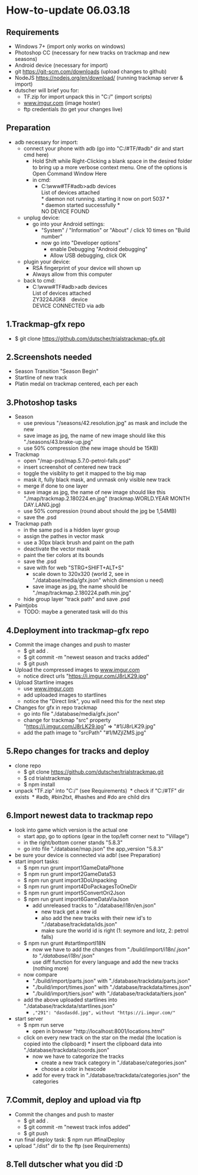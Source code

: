 # How-to-update 06.03.18

## Requirements
* Windows 7+ (import only works on windows)
* Photoshop CC (necessary for new tracks on trackmap and new seasons)
* Android device (necessary for import)
* git https://git-scm.com/downloads (upload changes to github)
* NodeJS https://nodejs.org/en/download/ (running trackmap server & import)
* dutscher will brief you for:
  * TF.zip for import unpack this in "C:/" (import scripts)
  * www.imgur.com (image hoster)
  * ftp credentials (to get your changes live)

## Preparation
* adb necessary for import:
  * connect your phone with adb (go into "C:/#TF/#adb" dir and start cmd here)
    * Hold Shift while Right-Clicking a blank space in the desired folder to bring up a more verbose context menu. 
      One of the options is Open Command Window Here
    * in cmd:
      * C:\www\#TF\#adb>adb devices\
        List of devices attached\
        \* daemon not running. starting it now on port 5037 *\
        \* daemon started successfully *\
        NO DEVICE FOUND
  * unplug device:
    * go into your Android settings:
      * "System" / "Information" or "About" / click 10 times on "Build number"
      * now go into "Developer options"
        * enable Debugging "Android debugging"
        * Allow USB debugging, click OK
  * plugin your device:
    * RSA fingerprint of your device will shown up
    * Always allow from this computer
  * back to cmd:
    * C:\www\#TF\#adb>adb devices\
      List of devices attached\
      ZY3224JGK8    device\
      DEVICE CONNECTED via adb

## 1.Trackmap-gfx repo	
* $ git clone https://github.com/dutscher/trialstrackmap-gfx.git

## 2.Screenshots needed
* Season Transition "Season Begin"
* Startline of new track
* Platin medal on trackmap centered, each per each

## 3.Photoshop tasks
* Season
  * use previous "/seasons/42.resolution.jpg" as mask and include the new
  * save image as jpg, the name of new image should like this "./seasons/43.brake-up.jpg"
  * use 50% compression (the new image should be 15KB)
* Trackmap
  * open "/map-psd/map.5.7.0-petrol-falls.psd"
  * insert screenshot of centered new track
  * toggle the visiblity to get it mapped to the big map
  * mask it, fully black mask, and unmask only visible new track
  * merge if done to one layer
  * save image as jpg, the name of new image should like this "./map/trackmap.2.180224.en.jpg" (trackmap.WORLD.YEAR MONTH DAY.LANG.jpg)
  * use 50% compression (round about should the jpg be 1,54MB)
  * save the .psd
* Trackmap path
  * in the same psd is a hidden layer group
  * assign the pathes in vector mask
  * use a 30px black brush and paint on the path
  * deactivate the vector mask
  * paint the tier colors at its bounds
  * save the .psd
  * save with for web "STRG+SHIFT+ALT+S"
    * scale down to 320x320 (world 2, see in "./database/media/gfx.json" which dimension u need) 
    * save image as jpg, the name should be "./map/trackmap.2.180224.path.min.jpg"
  * hide group layer "track path" and save .psd
* Paintjobs
  * TODO: maybe a generated task will do this
 
## 4.Deployment into trackmap-gfx repo
* Commit the image changes and push to master
  * $ git add .
  * $ git commit -m "newest season and tracks added"
  * $ git push
* Upload the compressed images to www.imgur.com
  * notice direct urls "https://i.imgur.com/J8rLK29.jpg"
* Upload Startline images
  * use www.imgur.com
  * add uploaded images to startlines
  * notice the "Direct link", you will need this for the next step
* Changes for gfx in repo trackmap
  * go into file "./database/media/gfx.json"
  * change for trackmap "src" property "https://i.imgur.com/J8rLK29.jpg" => "#1/J8rLK29.jpg"
  * add the path image to "srcPath" "#1/MZjlZMS.jpg"
		
## 5.Repo changes for tracks and deploy
* clone repo
  * $ git clone https://github.com/dutscher/trialstrackmap.git
  * $ cd trialstrackmap
  * $ npm install
* unpack "TF.zip" into "C:/" (see Requirements)
  * check if "C:/#TF" dir exists
  * #adb, #bin2txt, #hashes and #do are child dirs

## 6.Import newest data to trackmap repo
* look into game which version is the actual one
  * start app, go to options (gear in the top/left corner next to "Village")
  * in the right/bottom corner stands "5.8.3"
  * go into file "./database/map.json" the app_version "5.8.3"
* be sure your device is connected via adb! (see Preparation)
* start import tasks:
  * $ npm run grunt import1GameDataPhone
  * $ npm run grunt import2GameDataS3
  * $ npm run grunt import3DoUnpacking
  * $ npm run grunt import4DoPackagesToOneDir
  * $ npm run grunt import5ConvertOri2Json
  * $ npm run grunt import6GameDataViaJson
    * add unreleased tracks to "./database/i18n/en.json"
      * new track get a new id
      * also add the new tracks with their new id's to "./database/trackdata/ids.json"
      * make sure the world id is right (1: seymore and lotz, 2: petrol falls)
  * $ npm run grunt #startImportI18N
    * now we have to add the changes from "./build/import/i18n/*.json" to "./database/i18n/*.json"
    * use diff function for every language and add the new tracks (nothing more)
  * now compare 
    * "./build/import/parts.json" with "./database/trackdata/parts.json"
    * "./build/import/times.json" with "./database/trackdata/times.json"
    * "./build/import/tiers.json" with "./database/trackdata/tiers.json"
  * add the above uploaded startlines into "./database/trackdata/startlines.json"
    * ```,"291": "dasdasdd.jpg", without "https://i.imgur.com/"```
* start server
  * $ npm run serve
    * open in browser "http://localhost:8001/locations.html"
  * click on every new track on the star on the medal (the location is copied into the clipboard)      * insert the clipboard data into "./database/trackdata/coords.json"
    * now we have to categorize the tracks
      * create a new track category in "./database/categories.json"
      * choose a color in hexcode
    * add for every track in "./database/trackdata/categories.json" the categories

## 7.Commit, deploy and upload via ftp
* Commit the changes and push to master
  * $ git add .
  * $ git commit -m "newest track infos added"
  * $ git push
* run final deploy task: $ npm run #finalDeploy
* upload "./dist" dir to the ftp (see Requirements)

## 8.Tell dutscher what you did :D